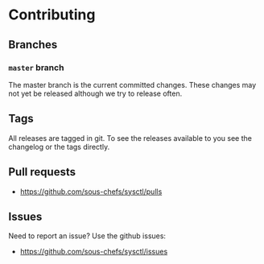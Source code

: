 # Contributing

## Branches

### `master` branch

The master branch is the current committed changes. These changes may not yet be released although we try to release often.

## Tags

All releases are tagged in git. To see the releases available to you see the changelog or the tags directly.

## Pull requests

- <https://github.com/sous-chefs/sysctl/pulls>

## Issues

Need to report an issue? Use the github issues:

- <https://github.com/sous-chefs/sysctl/issues>
